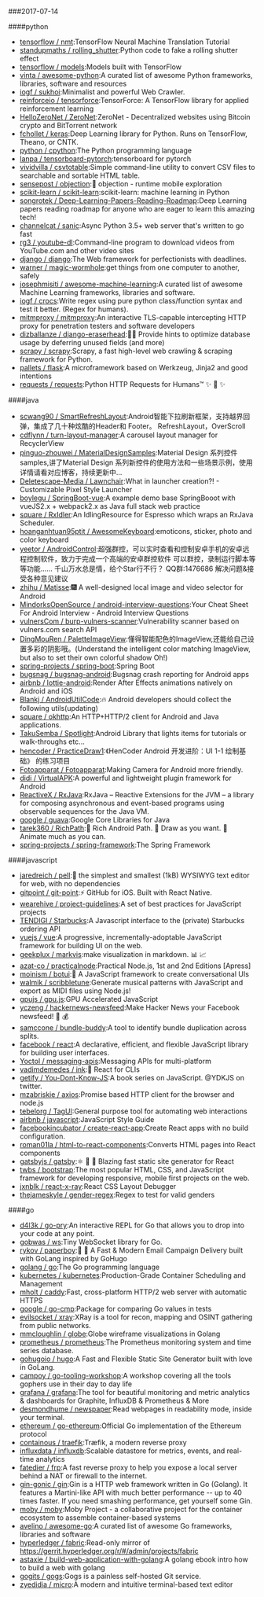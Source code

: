###2017-07-14

####python
* [tensorflow / nmt](https://github.com/tensorflow/nmt):TensorFlow Neural Machine Translation Tutorial
* [standupmaths / rolling_shutter](https://github.com/standupmaths/rolling_shutter):Python code to fake a rolling shutter effect
* [tensorflow / models](https://github.com/tensorflow/models):Models built with TensorFlow
* [vinta / awesome-python](https://github.com/vinta/awesome-python):A curated list of awesome Python frameworks, libraries, software and resources
* [iogf / sukhoi](https://github.com/iogf/sukhoi):Minimalist and powerful Web Crawler.
* [reinforceio / tensorforce](https://github.com/reinforceio/tensorforce):TensorForce: A TensorFlow library for applied reinforcement learning
* [HelloZeroNet / ZeroNet](https://github.com/HelloZeroNet/ZeroNet):ZeroNet - Decentralized websites using Bitcoin crypto and BitTorrent network
* [fchollet / keras](https://github.com/fchollet/keras):Deep Learning library for Python. Runs on TensorFlow, Theano, or CNTK.
* [python / cpython](https://github.com/python/cpython):The Python programming language
* [lanpa / tensorboard-pytorch](https://github.com/lanpa/tensorboard-pytorch):tensorboard for pytorch
* [vividvilla / csvtotable](https://github.com/vividvilla/csvtotable):Simple command-line utility to convert CSV files to searchable and sortable HTML table.
* [sensepost / objection](https://github.com/sensepost/objection):📱 objection - runtime mobile exploration
* [scikit-learn / scikit-learn](https://github.com/scikit-learn/scikit-learn):scikit-learn: machine learning in Python
* [songrotek / Deep-Learning-Papers-Reading-Roadmap](https://github.com/songrotek/Deep-Learning-Papers-Reading-Roadmap):Deep Learning papers reading roadmap for anyone who are eager to learn this amazing tech!
* [channelcat / sanic](https://github.com/channelcat/sanic):Async Python 3.5+ web server that's written to go fast
* [rg3 / youtube-dl](https://github.com/rg3/youtube-dl):Command-line program to download videos from YouTube.com and other video sites
* [django / django](https://github.com/django/django):The Web framework for perfectionists with deadlines.
* [warner / magic-wormhole](https://github.com/warner/magic-wormhole):get things from one computer to another, safely
* [josephmisiti / awesome-machine-learning](https://github.com/josephmisiti/awesome-machine-learning):A curated list of awesome Machine Learning frameworks, libraries and software.
* [iogf / crocs](https://github.com/iogf/crocs):Write regex using pure python class/function syntax and test it better. (Regex for humans).
* [mitmproxy / mitmproxy](https://github.com/mitmproxy/mitmproxy):An interactive TLS-capable intercepting HTTP proxy for penetration testers and software developers
* [dizballanze / django-eraserhead](https://github.com/dizballanze/django-eraserhead):💂🏻 Provide hints to optimize database usage by deferring unused fields (and more)
* [scrapy / scrapy](https://github.com/scrapy/scrapy):Scrapy, a fast high-level web crawling & scraping framework for Python.
* [pallets / flask](https://github.com/pallets/flask):A microframework based on Werkzeug, Jinja2 and good intentions
* [requests / requests](https://github.com/requests/requests):Python HTTP Requests for Humans™ ✨ 🍰 ✨

####java
* [scwang90 / SmartRefreshLayout](https://github.com/scwang90/SmartRefreshLayout):Android智能下拉刷新框架，支持越界回弹，集成了几十种炫酷的Header和 Footer。 RefreshLayout，OverScroll
* [cdflynn / turn-layout-manager](https://github.com/cdflynn/turn-layout-manager):A carousel layout manager for RecyclerView
* [pinguo-zhouwei / MaterialDesignSamples](https://github.com/pinguo-zhouwei/MaterialDesignSamples):Material Design 系列控件samples,讲了Material Design 系列新控件的使用方法和一些场景示例，使用详情请看对应博客，持续更新中...
* [Deletescape-Media / Lawnchair](https://github.com/Deletescape-Media/Lawnchair):What in launcher creation?! - Customizable Pixel Style Launcher
* [boylegu / SpringBoot-vue](https://github.com/boylegu/SpringBoot-vue):A example demo base SpringBooot with vueJS2.x + webpack2.x as Java full stack web practice
* [square / RxIdler](https://github.com/square/RxIdler):An IdlingResource for Espresso which wraps an RxJava Scheduler.
* [hoanganhtuan95ptit / AwesomeKeyboard](https://github.com/hoanganhtuan95ptit/AwesomeKeyboard):emoticons, sticker, photo and color keyboard
* [yeetor / AndroidControl](https://github.com/yeetor/AndroidControl):超强群控，可以实时查看和控制安卓手机的安卓远程控制软件，致力于完成一个高端的安卓群控软件 可以群控，录制运行脚本等等功能...... 千山万水总是情，给个Star行不行？ QQ群:1476686 解决问题&接受各种意见建议
* [zhihu / Matisse](https://github.com/zhihu/Matisse):🎆 A well-designed local image and video selector for Android
* [MindorksOpenSource / android-interview-questions](https://github.com/MindorksOpenSource/android-interview-questions):Your Cheat Sheet For Android Interview - Android Interview Questions
* [vulnersCom / burp-vulners-scanner](https://github.com/vulnersCom/burp-vulners-scanner):Vulnerability scanner based on vulners.com search API
* [DingMouRen / PaletteImageView](https://github.com/DingMouRen/PaletteImageView):懂得智能配色的ImageView,还能给自己设置多彩的阴影哦。(Understand the intelligent color matching ImageView, but also to set their own colorful shadow Oh!)
* [spring-projects / spring-boot](https://github.com/spring-projects/spring-boot):Spring Boot
* [bugsnag / bugsnag-android](https://github.com/bugsnag/bugsnag-android):Bugsnag crash reporting for Android apps
* [airbnb / lottie-android](https://github.com/airbnb/lottie-android):Render After Effects animations natively on Android and iOS
* [Blankj / AndroidUtilCode](https://github.com/Blankj/AndroidUtilCode):🔥 Android developers should collect the following utils(updating)
* [square / okhttp](https://github.com/square/okhttp):An HTTP+HTTP/2 client for Android and Java applications.
* [TakuSemba / Spotlight](https://github.com/TakuSemba/Spotlight):Android Library that lights items for tutorials or walk-throughs etc...
* [hencoder / PracticeDraw1](https://github.com/hencoder/PracticeDraw1):《HenCoder Android 开发进阶：UI 1-1 绘制基础》 的练习项目
* [Fotoapparat / Fotoapparat](https://github.com/Fotoapparat/Fotoapparat):Making Camera for Android more friendly.
* [didi / VirtualAPK](https://github.com/didi/VirtualAPK):A powerful and lightweight plugin framework for Android
* [ReactiveX / RxJava](https://github.com/ReactiveX/RxJava):RxJava – Reactive Extensions for the JVM – a library for composing asynchronous and event-based programs using observable sequences for the Java VM.
* [google / guava](https://github.com/google/guava):Google Core Libraries for Java
* [tarek360 / RichPath](https://github.com/tarek360/RichPath):💪 Rich Android Path. 🤡 Draw as you want. 🎉 Animate much as you can.
* [spring-projects / spring-framework](https://github.com/spring-projects/spring-framework):The Spring Framework

####javascript
* [jaredreich / pell](https://github.com/jaredreich/pell):📝 the simplest and smallest (1kB) WYSIWYG text editor for web, with no dependencies
* [gitpoint / git-point](https://github.com/gitpoint/git-point):⚡️ GitHub for iOS. Built with React Native.
* [wearehive / project-guidelines](https://github.com/wearehive/project-guidelines):A set of best practices for JavaScript projects
* [TENDIGI / Starbucks](https://github.com/TENDIGI/Starbucks):A Javascript interface to the (private) Starbucks ordering API
* [vuejs / vue](https://github.com/vuejs/vue):A progressive, incrementally-adoptable JavaScript framework for building UI on the web.
* [geekplux / markvis](https://github.com/geekplux/markvis):make visualization in markdown. 📊 📈
* [azat-co / practicalnode](https://github.com/azat-co/practicalnode):Practical Node.js, 1st and 2nd Editions [Apress]
* [moinism / botui](https://github.com/moinism/botui):🤖 A JavaScript framework to create conversational UIs
* [walmik / scribbletune](https://github.com/walmik/scribbletune):Generate musical patterns with JavaScript and export as MIDI files using Node.js!
* [gpujs / gpu.js](https://github.com/gpujs/gpu.js):GPU Accelerated JavaScript
* [yczeng / hackernews-newsfeed](https://github.com/yczeng/hackernews-newsfeed):Make Hacker News your Facebook newsfeed! 💸 💰
* [samccone / bundle-buddy](https://github.com/samccone/bundle-buddy):A tool to identify bundle duplication across splits.
* [facebook / react](https://github.com/facebook/react):A declarative, efficient, and flexible JavaScript library for building user interfaces.
* [Yoctol / messaging-apis](https://github.com/Yoctol/messaging-apis):Messaging APIs for multi-platform
* [vadimdemedes / ink](https://github.com/vadimdemedes/ink):🌈 React for CLIs
* [getify / You-Dont-Know-JS](https://github.com/getify/You-Dont-Know-JS):A book series on JavaScript. @YDKJS on twitter.
* [mzabriskie / axios](https://github.com/mzabriskie/axios):Promise based HTTP client for the browser and node.js
* [tebelorg / TagUI](https://github.com/tebelorg/TagUI):General purpose tool for automating web interactions
* [airbnb / javascript](https://github.com/airbnb/javascript):JavaScript Style Guide
* [facebookincubator / create-react-app](https://github.com/facebookincubator/create-react-app):Create React apps with no build configuration.
* [roman01la / html-to-react-components](https://github.com/roman01la/html-to-react-components):Converts HTML pages into React components
* [gatsbyjs / gatsby](https://github.com/gatsbyjs/gatsby):⚛️ 📄 🚀 Blazing fast static site generator for React
* [twbs / bootstrap](https://github.com/twbs/bootstrap):The most popular HTML, CSS, and JavaScript framework for developing responsive, mobile first projects on the web.
* [jxnblk / react-x-ray](https://github.com/jxnblk/react-x-ray):React CSS Layout Debugger
* [thejameskyle / gender-regex](https://github.com/thejameskyle/gender-regex):Regex to test for valid genders

####go
* [d4l3k / go-pry](https://github.com/d4l3k/go-pry):An interactive REPL for Go that allows you to drop into your code at any point.
* [gobwas / ws](https://github.com/gobwas/ws):Tiny WebSocket library for Go.
* [rykov / paperboy](https://github.com/rykov/paperboy):💌 💨 A Fast & Modern Email Campaign Delivery built with GoLang inspired by GoHugo
* [golang / go](https://github.com/golang/go):The Go programming language
* [kubernetes / kubernetes](https://github.com/kubernetes/kubernetes):Production-Grade Container Scheduling and Management
* [mholt / caddy](https://github.com/mholt/caddy):Fast, cross-platform HTTP/2 web server with automatic HTTPS
* [google / go-cmp](https://github.com/google/go-cmp):Package for comparing Go values in tests
* [evilsocket / xray](https://github.com/evilsocket/xray):XRay is a tool for recon, mapping and OSINT gathering from public networks.
* [mmcloughlin / globe](https://github.com/mmcloughlin/globe):Globe wireframe visualizations in Golang
* [prometheus / prometheus](https://github.com/prometheus/prometheus):The Prometheus monitoring system and time series database.
* [gohugoio / hugo](https://github.com/gohugoio/hugo):A Fast and Flexible Static Site Generator built with love in GoLang.
* [campoy / go-tooling-workshop](https://github.com/campoy/go-tooling-workshop):A workshop covering all the tools gophers use in their day to day life
* [grafana / grafana](https://github.com/grafana/grafana):The tool for beautiful monitoring and metric analytics & dashboards for Graphite, InfluxDB & Prometheus & More
* [desmondhume / newspaper](https://github.com/desmondhume/newspaper):Read webpages in readability mode, inside your terminal.
* [ethereum / go-ethereum](https://github.com/ethereum/go-ethereum):Official Go implementation of the Ethereum protocol
* [containous / traefik](https://github.com/containous/traefik):Træfik, a modern reverse proxy
* [influxdata / influxdb](https://github.com/influxdata/influxdb):Scalable datastore for metrics, events, and real-time analytics
* [fatedier / frp](https://github.com/fatedier/frp):A fast reverse proxy to help you expose a local server behind a NAT or firewall to the internet.
* [gin-gonic / gin](https://github.com/gin-gonic/gin):Gin is a HTTP web framework written in Go (Golang). It features a Martini-like API with much better performance -- up to 40 times faster. If you need smashing performance, get yourself some Gin.
* [moby / moby](https://github.com/moby/moby):Moby Project - a collaborative project for the container ecosystem to assemble container-based systems
* [avelino / awesome-go](https://github.com/avelino/awesome-go):A curated list of awesome Go frameworks, libraries and software
* [hyperledger / fabric](https://github.com/hyperledger/fabric):Read-only mirror of https://gerrit.hyperledger.org/r/#/admin/projects/fabric
* [astaxie / build-web-application-with-golang](https://github.com/astaxie/build-web-application-with-golang):A golang ebook intro how to build a web with golang
* [gogits / gogs](https://github.com/gogits/gogs):Gogs is a painless self-hosted Git service.
* [zyedidia / micro](https://github.com/zyedidia/micro):A modern and intuitive terminal-based text editor
